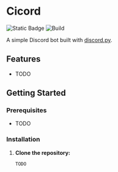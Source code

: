 # Cicord
![Static Badge](https://img.shields.io/badge/noob-coding-blue)
![Build](https://github.com/Cichaj/Cicord/actions/workflows/python-app.yml/badge.svg)


A simple Discord bot built with [discord.py](https://github.com/Rapptz/discord.py).

## Features

- TODO

## Getting Started

### Prerequisites

- TODO

### Installation

1. **Clone the repository:**
   ```sh
   TODO